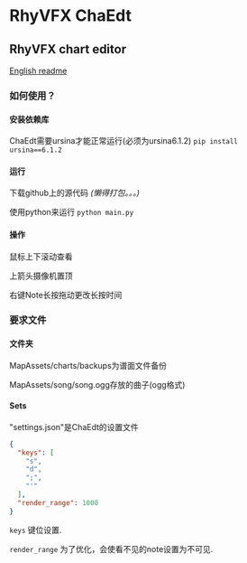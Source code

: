 # RhyVFX ChaEdt
## RhyVFX chart editor

[English readme](README_en.md)

### 如何使用？

#### 安装依赖库

ChaEdt需要ursina才能正常运行(必须为ursina6.1.2)
`pip install ursina==6.1.2`

#### 运行
下载github上的源代码
*(懒得打包。。。)*

使用python来运行
`python main.py`



#### 操作
鼠标上下滚动查看

上箭头摄像机置顶

右键Note长按拖动更改长按时间

### 要求文件
#### 文件夹
MapAssets/charts/backups为谱面文件备份

MapAssets/song/song.ogg存放的曲子(ogg格式)



#### Sets
"settings.json"是ChaEdt的设置文件

```json
{
  "keys": [
    "s",
    "d",
    ";",
    "'"
  ],
  "render_range": 1000
}
```

`keys` 键位设置.

`render_range` 为了优化，会使看不见的note设置为不可见.



